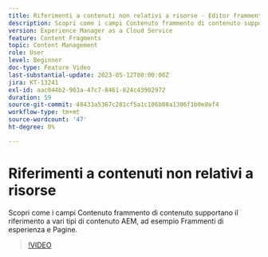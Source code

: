 ```yaml
---
title: Riferimenti a contenuti non relativi a risorse - Editor frammenti di contenuto
description: Scopri come i campi Contenuto frammento di contenuto supportano il riferimento a vari tipi di contenuto AEM, ad esempio Frammenti di esperienza e Pagine.
version: Experience Manager as a Cloud Service
feature: Content Fragments
topic: Content Management
role: User
level: Beginner
doc-type: Feature Video
last-substantial-update: 2023-05-12T00:00:00Z
jira: KT-13241
exl-id: aac044b2-903a-47c7-8461-824c43902972
duration: 59
source-git-commit: 48433a5367c281cf5a1c106b08a1306f1b0e8ef4
workflow-type: tm+mt
source-wordcount: '47'
ht-degree: 0%

---
```


# Riferimenti a contenuti non relativi a risorse

Scopri come i campi Contenuto frammento di contenuto supportano il riferimento a vari tipi di contenuto AEM, ad esempio Frammenti di esperienza e Pagine.

>[!VIDEO](https://video.tv.adobe.com/v/3419313/?learn=on)
